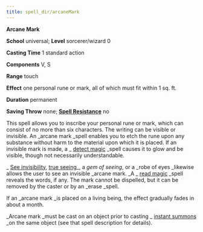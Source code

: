 ```yaml
---
title: spell_dir/arcaneMark
---
```

 **Arcane Mark**

**School** universal; **Level** sorcerer/wizard 0

**Casting Time** 1 standard action

**Components** V, S

**Range** touch

**Effect** one personal rune or mark, all of which must fit within 1 sq. ft.

**Duration** permanent

**Saving Throw** none; **[Spell Resistance](../glossary#_spell-resistance)** no

This spell allows you to inscribe your personal rune or mark, which can consist of no more than six characters. The writing can be visible or invisible. An _arcane mark _spell enables you to etch the rune upon any substance without harm to the material upon which it is placed. If an invisible mark is made, a _ [detect magic](detectMagic#_detect-magic) _spell causes it to glow and be visible, though not necessarily understandable.

_ [See invisibility](seeInvisibility#_see-invisibility), [true seeing](trueSeeing#_true-seeing)_, a _gem of seeing_, or a _robe of eyes _likewise allows the user to see an invisible _arcane mark. _A _ [read magic](readMagic#_read-magic) _spell reveals the words, if any. The mark cannot be dispelled, but it can be removed by the caster or by an _erase _spell.

If an _arcane mark _is placed on a living being, the effect gradually fades in about a month.

_Arcane mark _must be cast on an object prior to casting _ [instant summons](instantSummons#_instant-summons) _on the same object (see that spell description for details).


